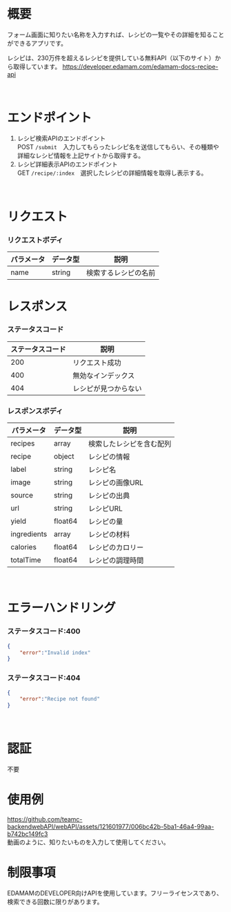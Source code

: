 # 概要
フォーム画面に知りたい名称を入力すれば、レシピの一覧やその詳細を知ることができるアプリです。

レシピは、230万件を超えるレシピを提供している無料API（以下のサイト）から取得しています。
https://developer.edamam.com/edamam-docs-recipe-api

<br>

# エンドポイント
1. レシピ検索APIのエンドポイント<br>
 POST `/submit`　入力してもらったレシピ名を送信してもらい、その種類や詳細なレシピ情報を上記サイトから取得する。
2. レシピ詳細表示APIのエンドポイント<br>
 GET `/recipe/:index`　選択したレシピの詳細情報を取得し表示する。

<br>

# リクエスト
### リクエストボディ
| パラメータ | データ型 | 説明                 | 
| ---------- | -------- | -------------------- | 
| name       | string   | 検索するレシピの名前 | 

# レスポンス
### ステータスコード
| ステータスコード | 説明                 | 
| ---------------- | -------------------- | 
| 200              | リクエスト成功       | 
| 400              | 無効なインデックス   | 
| 404              | レシピが見つからない | 

### レスポンスボディ
| パラメータ  | データ型 | 説明                     | 
| ----------- | -------- | ------------------------ | 
| recipes     | array    | 検索したレシピを含む配列 | 
| recipe      | object   | レシピの情報             | 
| label       | string   | レシピ名                 | 
| image       | string   | レシピの画像URL          | 
| source      | string   | レシピの出典             | 
| url         | string   | レシピURL                | 
| yield       | float64  | レシピの量               | 
| ingredients | array    | レシピの材料             | 
| calories    | float64  | レシピのカロリー         | 
| totalTime   | float64  | レシピの調理時間         | 

<br>

# エラーハンドリング
### ステータスコード:400
``` json
{
    "error":"Invalid index"
}
```
### ステータスコード:404
``` json
{
    "error":"Recipe not found"
}
```
<br>

# 認証
不要
<br>

# 使用例
https://github.com/teamc-backendwebAPI/webAPI/assets/121601977/006bc42b-5ba1-46a4-99aa-b742bc149fc3
<br>
動画のように、知りたいものを入力して使用してください。
<br>

# 制限事項
EDAMAMのDEVELOPER向けAPIを使用しています。フリーライセンスであり、検索できる回数に限りがあります。

